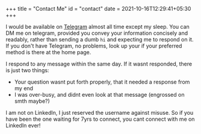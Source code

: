+++
title = "Contact Me"
id = "contact"
date = 2021-10-16T12:29:41+05:30
+++

I would be available on [Telegram](https://t.me/baalajimaestro) almost all time except my sleep. You can DM me on telegram, provided you convey your information concisely and readably, rather than sending a dumb `hi` and expecting me to respond on it.
If you don't have Telegram, no problems, look up your if your preferred method is there at the home page.

I respond to any message within the same day. If it wasnt responded, there is just two things:
- Your question wasnt put forth properly, that it needed a response from my end
- I was over-busy, and didnt even look at that message (engrossed on smth maybe?)

I am not on LinkedIn, I just reserved the username against misuse. So if you have been the one waiting for 7yrs to connect, you cant connect with me on LinkedIn ever!
